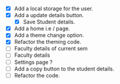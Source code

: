 - [x] Add a local storage for the user.
- [x] Add a update details button.
  - [x] Save Student details.
- [x] Add a home i.e / page.
- [x] Add a theme change option.
- [x] Refactor the theming code.
- [ ] Faculty details of current sem
- [ ] Faculty details
- [ ] Settings page ?
- [ ] Add a copy button to the student details.
- [ ] Refactor the code.
